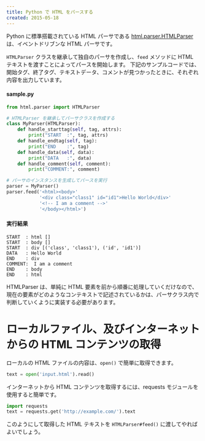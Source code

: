 ```yaml
---
title: Python で HTML をパースする
created: 2015-05-18
---
```


Python に標準搭載されている HTML パーサである [html.parser.HTMLParser](https://docs.python.org/3/library/html.parser.html) は、イベントドリブンな HTML パーサです。

```HTMLParser``` クラスを継承して独自のパーサを作成し、```feed``` メソッドに HTML テキストを渡すことによってパースを開始します。
下記のサンプルコードでは、開始タグ、終了タグ、テキストデータ、コメントが見つかったときに、それぞれ内容を出力しています。


#### sample.py
```python
from html.parser import HTMLParser

# HTMLParser を継承してパーサクラスを作成する
class MyParser(HTMLParser):
    def handle_starttag(self, tag, attrs):
        print("START  :", tag, attrs)
    def handle_endtag(self, tag):
        print("END    :", tag)
    def handle_data(self, data):
        print("DATA   :", data)
    def handle_comment(self, comment):
        print("COMMENT:", comment)

# パーサのインスタンスを生成してパースを実行
parser = MyParser()
parser.feed('<html><body>'
            '<div class="class1" id="id1">Hello World</div>'
            '<!-- I am a comment -->'
            '</body></html>')
```

#### 実行結果
```
START  : html []
START  : body []
START  : div [('class', 'class1'), ('id', 'id1')]
DATA   : Hello World
END    : div
COMMENT:  I am a comment 
END    : body
END    : html
```

HTMLParser は、単純に HTML 要素を前から順番に処理していくだけなので、現在の要素がどのようなコンテキストで記述されているかは、パーサクラス内で判断していくように実装する必要があります。


ローカルファイル、及びインターネットからの HTML コンテンツの取得
====
ローカルの HTML ファイルの内容は、```open()``` で簡単に取得できます。

```python
text = open('input.html').read()
```

インターネットから HTML コンテンツを取得するには、requests モジュールを使用すると簡単です。

```python
import requests
text = requests.get('http://example.com/').text
```

このようにして取得した HTML テキストを ```HTMLParser#feed()``` に渡してやればよいでしょう。
